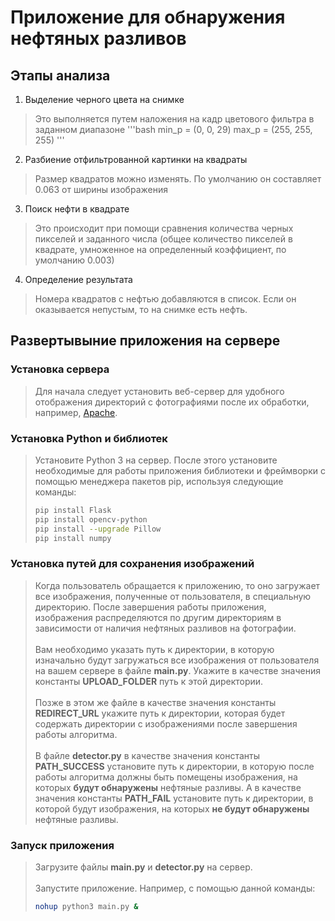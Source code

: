 # Приложение для обнаружения нефтяных разливов #
## Этапы анализа 
1. Выделение черного цвета на снимке 
>Это выполняется путем наложения на кадр цветового фильтра в заданном диапазоне
>'''bash
> min_p = (0, 0, 29)
> max_p = (255, 255, 255)
> '''
2. Разбиение отфильтрованной картинки на квадраты 
>Размер квадратов можно изменять. По умолчанию он составляет 0.063 от ширины изображения
3. Поиск нефти в квадрате 
>Это происходит при помощи сравнения количества черных пикселей и заданного числа (общее количество пикселей в квадрате, умноженное на определенный коэффициент, по умолчанию 0.003)
4. Определение результата
>Номера квадратов с нефтью добавляются в список. Если он оказывается непустым, то на снимке есть нефть.

## Развертывыние приложения на сервере

### Установка сервера

>Для начала следует установить веб-сервер для удобного отображения директорий с 
>фотографиями после их обработки, например, [Apache](https://httpd.apache.org/).

### Установка Python и библиотек

>Установите Python 3 на сервер. После этого установите необходимые для работы
>приложения библиотеки и фреймворки с помощью менеджера пакетов pip, 
>используя следующие команды:
>```bash
>pip install Flask
>pip install opencv-python
>pip install --upgrade Pillow
>pip install numpy
>```

### Установка путей для сохранения изображений

>Когда пользователь обращается к приложению, то оно загружает
>все изображения, полученные от пользователя, в специальную директорию.
>После завершения работы приложения, изображения распределяются 
>по другим директориям в зависимости от наличия нефтяных
>разливов на фотографии.<br><br>
>Вам необходимо указать путь к директории, в которую изначально будут
>загружаться все изображения от пользователя на вашем сервере
>в файле **main.py**. Укажите в качестве значения константы **UPLOAD_FOLDER**
>путь к этой директории.<br><br>
>Позже в этом же файле в качестве значения константы **REDIRECT_URL**
>укажите путь к директории, которая будет содержать директории с изображениями
>после завершения работы алгоритма.<br><br>
>В файле **detector.py** в качестве значения константы **PATH_SUCCESS**
>установите путь к директории, в которую после работы алгоритма
> должны быть помещены изображения, на которых **будут обнаружены** нефтяные
>разливы. А в качестве значения константы **PATH_FAIL** установите путь
>к директории, в которой будут изображения, на которых **не будут обнаружены**
>нефтяные разливы. 

### Запуск приложения

>Загрузите файлы **main.py** и **detector.py** на сервер.<br><br>
>Запустите приложение. Например, с помощью данной команды:
>```bash
>nohup python3 main.py &
>```
